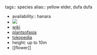 tags:: species
alias:: yellow elder, dufa dufa

- availability:: hanara
- ![](https://peach-geographical-bat-397.mypinata.cloud/ipfs/QmQQTkYuF1Bf4JSS3EXjjVvvvFkUdKUk2Jkhi5hZrs6pi9)
- [wiki](https://en.wikipedia.org/wiki/Tecoma_stans)
- [plantsofasia](http://www.plantsofasia.com/index/tecoma/0-127)
- [tokopedia](https://www.tokopedia.com/tukangtamankarya/bibit-tanaman-bunga-tecoma-maria-bibit-pohon-tecoma-stans-tekomaria?extParam=ivf%3Dfalse%26src%3Dsearch)
- height: up to 10m
- [[flower]]